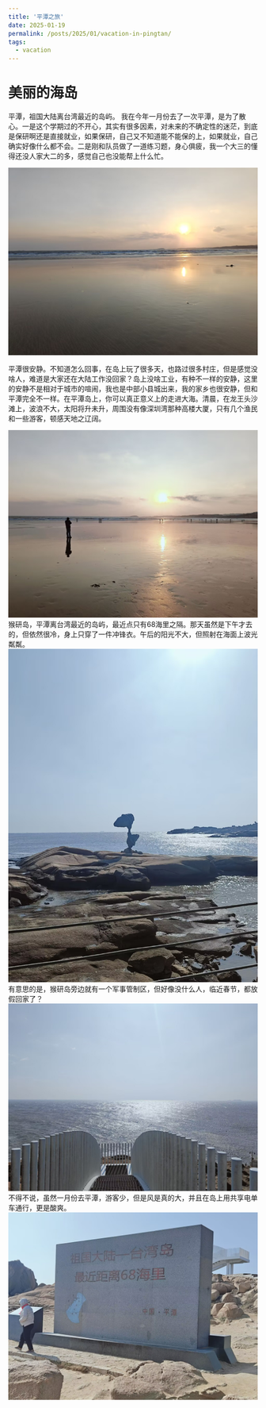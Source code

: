 ```yaml
---
title: '平潭之旅'
date: 2025-01-19
permalink: /posts/2025/01/vacation-in-pingtan/
tags:
  - vacation
---
```


美丽的海岛
=====
平潭，祖国大陆离台湾最近的岛屿。
我在今年一月份去了一次平潭，是为了散心。一是这个学期过的不开心，其实有很多因素，对未来的不确定性的迷茫，到底是保研啊还是直接就业，如果保研，自己又不知道能不能保的上，如果就业，自己确实好像什么都不会。二是刚和队员做了一道练习题，身心俱疲，我一个大三的懂得还没人家大二的多，感觉自己也没能帮上什么忙。

![平潭日出](/images/pingtan4.jpg)

平潭很安静。不知道怎么回事，在岛上玩了很多天，也路过很多村庄，但是感觉没啥人，难道是大家还在大陆工作没回家？岛上没啥工业，有种不一样的安静，这里的安静不是相对于城市的喧闹，我也是中部小县城出来，我的家乡也很安静，但和平潭完全不一样。在平潭岛上，你可以真正意义上的走进大海。清晨，在龙王头沙滩上，波浪不大，太阳将升未升，周围没有像深圳湾那种高楼大厦，只有几个渔民和一些游客，顿感天地之辽阔。

![平潭日出](/images/pingtan5.jpg)
猴研岛，平潭离台湾最近的岛屿，最近点只有68海里之隔。那天虽然是下午才去的，但依然很冷，身上只穿了一件冲锋衣。午后的阳光不大，但照射在海面上波光粼粼。
![猴研岛上](/images/pingtan1.jpg)
有意思的是，猴研岛旁边就有一个军事管制区，但好像没什么人，临近春节，都放假回家了？
![猴研岛上](/images/pingtan2.jpg)
不得不说，虽然一月份去平潭，游客少，但是风是真的大，并且在岛上用共享电单车通行，更是酸爽。
![猴研岛上](/images/pingtan3.jpg)